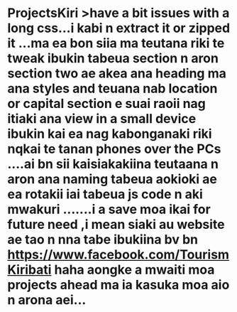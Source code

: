 # ProjectsKiri >have a bit issues with a long css...i kabi n extract it or zipped it ...ma ea bon siia ma teutana riki te tweak ibukin tabeua section n aron section two ae akea ana heading ma ana styles and teuana nab location or capital section e suai raoii nag itiaki ana view in a small device ibukin kai ea nag kabonganaki riki nqkai te tanan phones over the PCs ....ai bn sii kaisiakakiina teutaana n aron ana naming tabeua aokioki ae ea rotakii iai tabeua js code n aki mwakuri .......i a save moa ikai for future need ,i mean siaki au website ae tao n nna tabe ibukiina bv bn https://www.facebook.com/TourismKiribati haha aongke a mwaiti moa projects ahead ma ia kasuka moa aio n arona aei...
